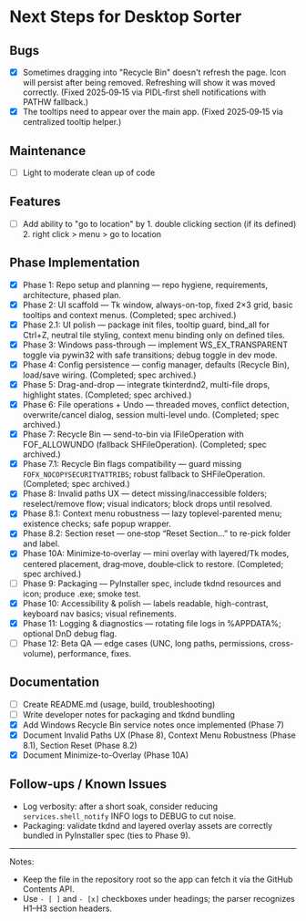 # Next Steps for Desktop Sorter

## Bugs
- [x] Sometimes dragging into "Recycle Bin" doesn't refresh the page. Icon will persist after being removed. Refreshing will show it was moved correctly. (Fixed 2025‑09‑15 via PIDL‑first shell notifications with PATHW fallback.)
- [x] The tooltips need to appear over the main app. (Fixed 2025‑09‑15 via centralized tooltip helper.)

## Maintenance
- [ ] Light to moderate clean up of code

## Features
- [ ] Add ability to "go to location" by 1. double clicking section (if its defined) 2. right click > menu > go to location

## Phase Implementation
- [x] Phase 1: Repo setup and planning — repo hygiene, requirements, architecture, phased plan.
- [x] Phase 2: UI scaffold — Tk window, always-on-top, fixed 2×3 grid, basic tooltips and context menus. (Completed; spec archived.)
- [x] Phase 2.1: UI polish — package init files, tooltip guard, bind_all for Ctrl+Z, neutral tile styling, context menu binding only on defined tiles.
- [x] Phase 3: Windows pass-through — implement WS_EX_TRANSPARENT toggle via pywin32 with safe transitions; debug toggle in dev mode.
- [x] Phase 4: Config persistence — config manager, defaults (Recycle Bin), load/save wiring. (Completed; spec archived.)
- [x] Phase 5: Drag-and-drop — integrate tkinterdnd2, multi-file drops, highlight states. (Completed; spec archived.)
- [x] Phase 6: File operations + Undo — threaded moves, conflict detection, overwrite/cancel dialog, session multi-level undo. (Completed; spec archived.)
- [x] Phase 7: Recycle Bin — send-to-bin via IFileOperation with FOF_ALLOWUNDO (fallback SHFileOperation). (Completed; spec archived.)
- [x] Phase 7.1: Recycle Bin flags compatibility — guard missing `FOFX_NOCOPYSECURITYATTRIBS`; robust fallback to SHFileOperation. (Completed; spec archived.)
- [x] Phase 8: Invalid paths UX — detect missing/inaccessible folders; reselect/remove flow; visual indicators; block drops until resolved.
- [x] Phase 8.1: Context menu robustness — lazy toplevel-parented menu; existence checks; safe popup wrapper.
- [x] Phase 8.2: Section reset — one‑stop “Reset Section…” to re-pick folder and label.
- [x] Phase 10A: Minimize‑to‑overlay — mini overlay with layered/Tk modes, centered placement, drag‑move, double‑click to restore. (Completed; spec archived.)
- [ ] Phase 9: Packaging — PyInstaller spec, include tkdnd resources and icon; produce .exe; smoke test.
- [x] Phase 10: Accessibility & polish — labels readable, high-contrast, keyboard nav basics; visual refinements.
- [x] Phase 11: Logging & diagnostics — rotating file logs in %APPDATA%; optional DnD debug flag.
- [ ] Phase 12: Beta QA — edge cases (UNC, long paths, permissions, cross-volume), performance, fixes.

## Documentation
- [ ] Create README.md (usage, build, troubleshooting)
- [ ] Write developer notes for packaging and tkdnd bundling
- [x] Add Windows Recycle Bin service notes once implemented (Phase 7)
- [x] Document Invalid Paths UX (Phase 8), Context Menu Robustness (Phase 8.1), Section Reset (Phase 8.2)
- [x] Document Minimize-to-Overlay (Phase 10A)

## Follow-ups / Known Issues
- Log verbosity: after a short soak, consider reducing `services.shell_notify` INFO logs to DEBUG to cut noise.
- Packaging: validate tkdnd and layered overlay assets are correctly bundled in PyInstaller spec (ties to Phase 9).

---

Notes:
- Keep the file in the repository root so the app can fetch it via the GitHub Contents API.
- Use `- [ ]` and `- [x]` checkboxes under headings; the parser recognizes H1–H3 section headers.
